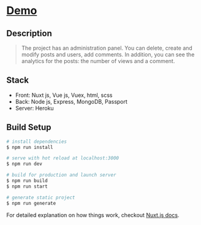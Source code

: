 # [Demo](https://my-blog123123.herokuapp.com)

## Description

> The project has an administration panel. You can delete, create and modify posts and users, add comments. In addition, you can see the analytics for the posts: the number of views and a comment.

## Stack

* Front: Nuxt js, Vue js, Vuex, html, scss
* Back: Node js, Express, MongoDB, Passport
* Server: Heroku

## Build Setup

``` bash
# install dependencies
$ npm run install

# serve with hot reload at localhost:3000
$ npm run dev

# build for production and launch server
$ npm run build
$ npm run start

# generate static project
$ npm run generate
```

For detailed explanation on how things work, checkout [Nuxt.js docs](https://nuxtjs.org).
